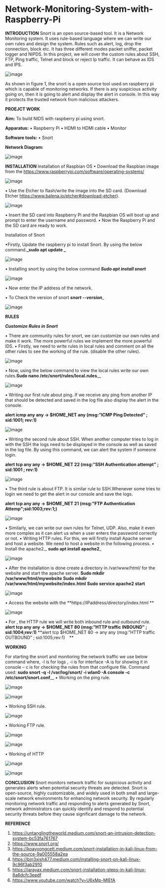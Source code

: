 # Network-Monitoring-System-with-Raspberry-Pi

**INTRODUCTION**
Snort is an open source-based tool. It is a Network Monitoring system. It uses rule-based language where we can write our own rules and design the system. Rules such as alert, log, drop the connection, block etc. It has three different modes packet sniffer, packet logger and NIPDS. In this project, we will cover the custom rules about SSH, FTP, Ping traffic, Telnet and block or reject Ip traffic. It can behave as IDS and IPS. 

![image](https://github.com/srisowmya2000/Network-Monitoring-System-with-Raspberry-Pi/assets/59259117/c0d5e063-760e-44a4-bbfc-798bf2092f0e)

As shown in figure 1, the snort is a open source tool used on raspberry pi which is capable of monitoring networks. If there is any suspicious activity going on, then it is going to alert and display the alert in console. In this way it protects the trusted network from malicious attackers. 

**PROEJCT WORK**

**Aim:** To build NIDS with raspberry pi using snort. 

**Apparatus:** 
•	Raspberry Pi
•	HDMI to HDMI cable
•	Monitor

**Software tools:** 
•	Snort 

**Network Diagram:**


![image](https://github.com/srisowmya2000/Network-Monitoring-System-with-Raspberry-Pi/assets/59259117/778c1246-e179-4946-aa05-92a656534359)


**INSTALLATION**
Installation of Raspbian OS
•	Download the Raspbian image from the https://www.raspberrypi.com/software/operating-systems/

![image](https://github.com/srisowmya2000/Network-Monitoring-System-with-Raspberry-Pi/assets/59259117/0d60cb90-9019-41a4-a323-3e7cbe07e5c4)

•	Use the Etcher to flash/write the image into the SD card. (Download Etcher https://www.balena.io/etcher#download-etcher).

![image](https://github.com/srisowmya2000/Network-Monitoring-System-with-Raspberry-Pi/assets/59259117/0dccdbd8-b657-4b59-bce2-d9a59a8c72fb)

•	Insert the SD card into Raspberry Pi and the Raspbian OS will boot up and prompt to enter the username and password. 
•	Now the Raspberry Pi and the SD card are ready to work.

Installation of Snort 

•Firstly, Update the raspberry pi to install Snort. By using the below command.**_sudo apt update _**

![image](https://github.com/srisowmya2000/Network-Monitoring-System-with-Raspberry-Pi/assets/59259117/e0aac24f-6a86-4ea0-8cfb-a548339854df)

•	Installing snort by using the below command **_Sudo apt install snort_**

![image](https://github.com/srisowmya2000/Network-Monitoring-System-with-Raspberry-Pi/assets/59259117/5e4922f5-d7c0-4782-9276-d57fb812e49b)

•	Now enter the IP address of the network.

•	To Check the version of snort **_snort --version_**_

![image](https://github.com/srisowmya2000/Network-Monitoring-System-with-Raspberry-Pi/assets/59259117/618fd045-0b47-4187-8b0e-c4f31641cc78)

**RULES**

**_Customize Rules in Snort_**

•	There are community rules for snort, we can customize our own rules and make it work. The more powerful rules we implement the more powerful IDS. 
•	Firstly, we need to write rules in local rules and comment on all the other rules to see the working of the rule. (disable the other rules).

![image](https://github.com/srisowmya2000/Network-Monitoring-System-with-Raspberry-Pi/assets/59259117/40cc1bcc-248f-4ca7-b0b2-961ab2bf713a)

•	Now, using the below command to view the local rules write our own rules.**Sudo nano /etc/snort/rules/local.rules**__
 
![image](https://github.com/srisowmya2000/Network-Monitoring-System-with-Raspberry-Pi/assets/59259117/711b8b57-8d03-49ea-941b-8c6ec43360b1)

•	Writing our first rule about ping. If we receive any ping from another IP that should be detected and saved in the log file also display the alert in the console.

**alert icmp any any -> $HOME_NET any (msg:”ICMP Ping Detected” ; sid:1001; rev:1)**

 
![image](https://github.com/srisowmya2000/Network-Monitoring-System-with-Raspberry-Pi/assets/59259117/b9c4a840-3199-4c58-ae9e-093aac2e459b)

•	Writing the second rule about SSH. When another computer tries to log in with the SSH the logs need to be displayed in the console as well as saved in the log file. By using this command, we can alert the system if someone login. 

**alert tcp any any  -> $HOME_NET 22 (msg:”SSH Authentication attempt” ; sid:1001 ; rev:1)**


![image](https://github.com/srisowmya2000/Network-Monitoring-System-with-Raspberry-Pi/assets/59259117/9dad8e3c-df4b-4b09-a1f6-d8905c99f272)

•	The third rule is about FTP. It is similar rule to SSH.Whenever some tries to login we need to get the alert in our console and save the logs. 

**alert tcp any any -> $HOME_NET 21 (msg:"FTP Authentication Attemp";sid:1003;rev:1;)**
 
![image](https://github.com/srisowmya2000/Network-Monitoring-System-with-Raspberry-Pi/assets/59259117/a2bef1e9-1778-49ce-8feb-95416ef41853)

•	Similarly, we can write our own rules for Telnet, UDP. Also, make it even more complex as it can alert us when a user enters the password correctly or not. 
•	Writing HTTP rules. For this, we will firstly install Apache server and host a website. We need to host a website in the following process. 
•	Install the apache2._ **sudo apt install apache2**_
 
![image](https://github.com/srisowmya2000/Network-Monitoring-System-with-Raspberry-Pi/assets/59259117/637d05d5-6a4c-427b-ba5f-12690ec4e9af)


•	After the installation is done create a directory in /var/www/html/ for the website and start the apache server.
**Sudo mkdir /var/www/html/mywebsite**
**Sudo mkdir /var/www/html/mywebsite/index.html**
**Sudo service apache2 start**
 
![image](https://github.com/srisowmya2000/Network-Monitoring-System-with-Raspberry-Pi/assets/59259117/84414066-a1de-40a1-9762-b4d84a5ba6ef)

•	Access the website with the  **https://IPaddress/directory/index.html **
 
![image](https://github.com/srisowmya2000/Network-Monitoring-System-with-Raspberry-Pi/assets/59259117/73f1d0f1-0c3b-4931-96ae-596a146d0e53)

•	For , the HTTP rule we will write both inbound rule and outbound rule. 
**alert tcp any any -> $HOME_NET 80 (msg:”HTTP traffic INBOUND” ; sid:1004;rev:1)**
**alert tcp $HOME_NET 80 -> any any (msg:”HTTP traffic OUTBOUND” ; sid:1005;rev:1) **


**WORKING**


For starting the snort and monitoring the network traffic we use below command where, -l is for logs , -i is for interface -A is for showing it in console – c is for checking the rules from that configure file.
 Command used: **sudo snort -q -l /var/log/snort/ -i wlan0 -A console -c /etc/snort/snort.conf**__
•	Working on the ping rule. 
 

![image](https://github.com/srisowmya2000/Network-Monitoring-System-with-Raspberry-Pi/assets/59259117/1ff8c53e-086b-4351-85c4-6aaf8a8fe5e8)


![image](https://github.com/srisowmya2000/Network-Monitoring-System-with-Raspberry-Pi/assets/59259117/5c0eeb42-1977-4682-8cd4-91e3dfd5a5aa)


•	Working SSH rule.
 
![image](https://github.com/srisowmya2000/Network-Monitoring-System-with-Raspberry-Pi/assets/59259117/cae52a8a-ee58-4c4b-8a10-ed6b2ad5f830)

 

•	Working FTP rule. 
 
![image](https://github.com/srisowmya2000/Network-Monitoring-System-with-Raspberry-Pi/assets/59259117/75018f28-1aa4-4032-a23a-3515a2bfd513)

![image](https://github.com/srisowmya2000/Network-Monitoring-System-with-Raspberry-Pi/assets/59259117/9da6e5e0-c1a8-4bb2-9842-b66bb3a381b7)


•	Working of HTTP
 
![image](https://github.com/srisowmya2000/Network-Monitoring-System-with-Raspberry-Pi/assets/59259117/347ecb10-e57b-4e45-a562-cd83896d576e)

 
![image](https://github.com/srisowmya2000/Network-Monitoring-System-with-Raspberry-Pi/assets/59259117/712d6d3d-f7e6-420e-83e1-a19160319c63)


**CONCLUSION**
Snort monitors network traffic for suspicious activity and generates alerts when potential security threats are detected. Snort is open-source, highly customizable, and widely used in both small and large-scale network environments for enhancing network security. By regularly monitoring network traffic and responding to alerts generated by Snort, network administrators can quickly identify and respond to potential security threats before they cause significant damage to the network.




 
**REFERENCE**
1.	https://untanglingtheworld.medium.com/snort-an-intrusion-detection-system-bc53fa761767
2.	https://www.snort.org/
3.	https://koayyongcett.medium.com/snort-installation-in-kali-linux-from-the-source-9a005558a2ea
4.	https://bin3xish477.medium.com/installing-snort-on-kali-linux-9c96f3ab2910
5.	https://jarayax.medium.com/snort-installation-steps-in-kali-linux-8a6dcfc3eedf 
6.	https://www.youtube.com/watch?v=U6xMp-MIEfA 











